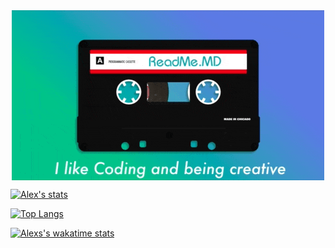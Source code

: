 <div style="display: flex; justify-content: center">
 <img src="assets/Cassete.gif?raw=true" alt="I like coding and being creative" />
</div>


[![Alex's stats](https://github-readme-stats.vercel.app/api?username=acrose99)](https://github.com/anuraghazra/github-readme-stats)

[![Top Langs](https://github-readme-stats.vercel.app/api/top-langs/?username=acrose99&hide=java,css,html)](https://github.com/anuraghazra/github-readme-stats)

[![Alexs's wakatime stats](https://github-readme-stats.vercel.app/api/wakatime?username=acrose99)](https://github.com/anuraghazra/github-readme-stats)
